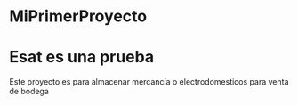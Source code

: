 # MiPrimerProyecto
# Esat es una prueba
Este proyecto es para almacenar mercancía o electrodomesticos para venta de bodega
